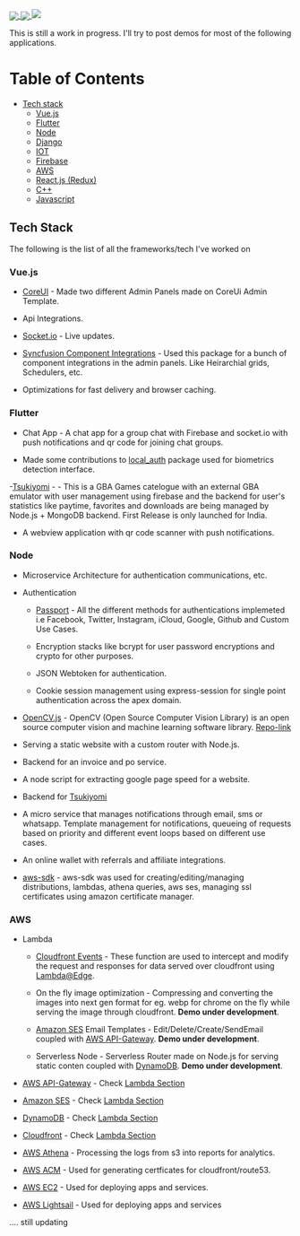 <a href="https://github.com/piyushmishra318">
  <img align="center" src="https://github-readme-stats.vercel.app/api/top-langs/?username=piyushmishra318&theme=cobalt&hide=css,html&show_icons=true&langs_count=100&layout=compact" />
</a>
<a href="https://github.com/piyushmishra318">
 <img align="center" src="https://github-readme-stats.vercel.app/api?username=piyushmishra318&show_icons=true&theme=cobalt&include_all_commits=true&count_private=true"/>
</a>

<a href="https://github.com/piyushmishra318">
 <img src="https://github-readme-stats.vercel.app/api/wakatime?username=piyushmishra&langs_count=100&layout=compact&hide_title=true&hide_progress=true"/>
</a>

This is still a work in progress. I'll try to post demos for most of the following applications.

# Table of Contents

- [Tech stack](#techstack)
  - [Vue.js](#vue)
  - [Flutter](#flutter)
  - [Node](#node)
  - [Django](#django)
  - [IOT](#iot)
  - [Firebase](#firebase)
  - [AWS](#aws)
  - [React.js (Redux)](#react)
  - [C++](#cpp)
  - [Javascript](#js)

## Tech Stack <a name = "techstack"></a>

The following is the list of all the frameworks/tech I've worked on

### Vue.js <a name="vue"></a>

- [CoreUI](https://coreui.io/vue/demo/3.2.2/dark/#/dashboard) - Made two different Admin Panels made on CoreUi Admin Template.

- Api Integrations.

- [Socket.io](https://socket.io/) - Live updates.

- [Syncfusion Component Integrations](https://ej2.syncfusion.com/vue/demos/#/material/schedule/overview.html) - Used this package for a bunch of component integrations in the admin panels. Like Heirarchial grids, Schedulers, etc.

- Optimizations for fast delivery and browser caching.

### Flutter <a name="flutter"></a>

- Chat App - A chat app for a group chat with Firebase and socket.io with push notifications and qr code for joining chat groups.

- Made some contributions to [local_auth](https://github.com/PiyushMishra318/local_auth) package used for biometrics detection interface.

-[Tsukiyomi](https://github.com/PiyushMishra318/Tsukiyomi) <a name="tsukiyomi"></a> - - This is a GBA Games catelogue with an external GBA emulator with user management using firebase and the backend for user's statistics like paytime, favorites and downloads are being managed by Node.js + MongoDB backend. First Release is only launched for India.

- A webview application with qr code scanner with push notifications.

### Node <a name="node"></a>

- Microservice Architecture for authentication communications, etc.

- Authentication

  - [Passport](http://www.passportjs.org/) - All the different methods for authentications implemeted i.e Facebook, Twitter, Instagram, iCloud, Google, Github and Custom Use Cases.

  - Encryption stacks like bcrypt for user password encryptions and crypto for other purposes.

  - JSON Webtoken for authentication.

  - Cookie session management using express-session for single point authentication across the apex domain.

- [OpenCV.js](https://opencv.org) - OpenCV (Open Source Computer Vision Library) is an open source computer vision and machine learning software library. [Repo-link](https://github.com/PiyushMishra318/node-opencv)

- Serving a static website with a custom router with Node.js.

- Backend for an invoice and po service.

- A node script for extracting google page speed for a website.

- Backend for [Tsukiyomi](#tsukiyomi)

- A micro service that manages notifications through email, sms or whatsapp. Template management for notifications, queueing of requests based on priority and different event loops based on different use cases.

- An online wallet with referrals and affiliate integrations.

- [aws-sdk](https://aws.amazon.com/sdk-for-javascript/) - aws-sdk was used for creating/editing/managing distributions, lambdas, athena queries, aws ses, managing ssl certificates using amazon certificate manager.

### AWS

- Lambda

  - [Cloudfront Events](https://docs.aws.amazon.com/AmazonCloudFront/latest/DeveloperGuide/lambda-cloudfront-trigger-events.html) <a name="lambda1"></a> - These function are used to intercept and modify the request and responses for data served over cloudfront using [Lambda@Edge](https://aws.amazon.com/lambda/edge/).

  - On the fly image optimization - Compressing and converting the images into next gen format for eg. webp for chrome on the fly while serving the image through cloudfront. <strong>Demo under development</strong>.

  - [Amazon SES](https://aws.amazon.com/ses/) <a name="lambda2"></a> Email Templates - Edit/Delete/Create/SendEmail coupled with [AWS API-Gateway](https://aws.amazon.com/api-gateway/). <strong>Demo under development</strong>.

  - Serverless Node <a name="lambda3"></a> - Serverless Router made on Node.js for serving static conten coupled with [DynamoDB](https://aws.amazon.com/dynamodb/). <strong>Demo under development</strong>.

- [AWS API-Gateway](https://aws.amazon.com/api-gateway/) - Check [Lambda Section](#lambda2)

- [Amazon SES](https://aws.amazon.com/ses/) - Check [Lambda Section](#lambda2)

- [DynamoDB](https://aws.amazon.com/dynamodb/) - Check [Lambda Section](#lambda3)

- [Cloudfront](https://aws.amazon.com/cloudfront/) - Check [Lambda Section](#lambda1)

- [AWS Athena](https://aws.amazon.com/athena/) - Processing the logs from s3 into reports for analytics.

- [AWS ACM](https://aws.amazon.com/acm/) - Used for generating certficates for cloudfront/route53.

- [AWS EC2](https://aws.amazon.com/ec2/) - Used for deploying apps and services.

- [AWS Lightsail](https://aws.amazon.com/lightsail/) - Used for deploying apps and services

.... still updating
